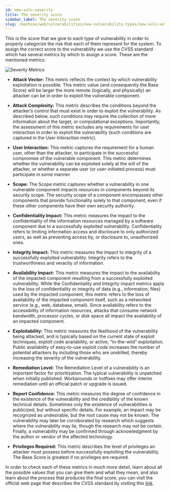 ```yaml
---
id: new-vuln-severity
title: The severity score
sidebar_label: The severity score
slug: /machine/web/vulnerabilities/new-vulnerability-types/new-vuln-severity
---
```


This is the score that we give to each type of vulnerability in order to properly categorize
the risk that each of them represent for the system. To assign the correct score to the
vulnerability we use the CVSS standard which has several metrics by which to assign a
score. These are the mentioned metrics:

![Severity Metrics](/img/web/vulnerabilities/new-vulnerability-types/new-vuln-severity/severity_score_icons.png)

- **Attack Vector:** This metric reflects the context by which vulnerability exploitation
is possible. This metric value (and consequently the Base Score) will be larger the more
remote (logically, and physically) an attacker can be in order to exploit the vulnerable component.

- **Attack Complexity:** This metric describes the conditions beyond the attacker’s control
that must exist in order to exploit the vulnerability. As described below, such conditions may
require the collection of more information about the target, or computational exceptions.
Importantly, the assessment of this metric excludes any requirements for user interaction in
order to exploit the vulnerability (such conditions are captured in the User Interaction metric).

- **User Interaction:** This metric captures the requirement for a human user, other than the
attacker, to participate in the successful compromise of the vulnerable component. This metric
determines whether the vulnerability can be exploited solely at the will of the attacker, or
whether a separate user (or user-initiated process) must participate in some manner.

- **Scope:** The Scope metric captures whether a vulnerability in one vulnerable component
impacts resources in components beyond its security scope. The security scope of a component
encompasses other components that provide functionality solely to that component, even if
these other components have their own security authority.

- **Confidentiality Impact:** This metric measures the impact to the confidentiality of the
information resources managed by a software component due to a successfully exploited
vulnerability. Confidentiality refers to limiting information access and disclosure to only
authorized users, as well as preventing access by, or disclosure to, unauthorized ones.

- **Integrity Impact:** This metric measures the impact to integrity of a successfully exploited
vulnerability. Integrity refers to the trustworthiness and veracity of information.

- **Availability Impact:** This metric measures the impact to the availability of the impacted
component resulting from a successfully exploited vulnerability. While the Confidentiality and
Integrity impact metrics apply to the loss of confidentiality or integrity of data
(e.g., information, files) used by the impacted component, this metric refers to the loss of
availability of the impacted component itself, such as a networked service
(e.g., web, database, email). Since availability refers to the accessibility of information
resources, attacks that consume network bandwidth, processor cycles, or disk space all impact
the availability of an impacted component.

- **Exploitability:** This metric measures the likelihood of the vulnerability being attacked,
and is typically based on the current state of exploit techniques, exploit code availability,
or active, “in-the-wild” exploitation. Public availability of easy-to-use exploit code increases
the number of potential attackers by including those who are unskilled, thereby increasing the
severity of the vulnerability.

- **Remediation Level:** The Remediation Level of a vulnerability is an important factor for
prioritization. The typical vulnerability is unpatched when initially published.
Workarounds or hotfixes may offer interim remediation until an official patch or upgrade
is issued.

- **Report Confidence:** This metric measures the degree of confidence in the existence
of the vulnerability and the credibility of the known technical details. Sometimes only
the existence of vulnerabilities is publicized, but without specific details. For example,
an impact may be recognized as undesirable, but the root cause may not be known.
The vulnerability may later be corroborated by research which suggests where the
vulnerability may lie, though the research may not be certain. Finally, a vulnerability
may be confirmed through acknowledgment by the author or vendor of the affected technology.

- **Privileges Required:** This metric describes the level of privileges an attacker must
possess before successfully exploiting the vulnerability. The Base Score is greatest if
no privileges are required.

In order to check each of these metrics in much more detail, learn about all the possible
values that you can give them and what they mean, and also learn about the process that
produces the final score, you can visit the official web page that describes the CVSS
standard by visiting this [link](https://www.first.org/cvss/v3.1/specification-document).
